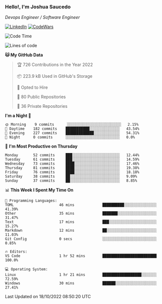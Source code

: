 ### Hello!, I'm Joshua Saucedo
*Devops Engineer / Software Engineer*  

[![LinkedIn](https://img.shields.io/badge/LinkedIn-0073b1?logo=linkedin&style=flat-square&logoColor=white)](https://www.linkedin.com/in/joshua-nathanael-saucedo-uriarte-bb0336169/)
[![CodeWars](https://www.codewars.com/users/joshuansu0897/badges/micro)](https://www.codewars.com/users/joshuansu0897)

<!--START_SECTION:waka-->
![Code Time](http://img.shields.io/badge/Code%20Time-252%20hrs%2057%20mins-blue)

![Lines of code](https://img.shields.io/badge/From%20Hello%20World%20I%27ve%20Written-2%20Million%20lines%20of%20code-blue)

**🐱 My GitHub Data** 

> 🏆 726 Contributions in the Year 2022
 > 
> 📦 223.9 kB Used in GitHub's Storage 
 > 
> 💼 Opted to Hire
 > 
> 📜 80 Public Repositories 
 > 
> 🔑 36 Private Repositories  
 > 
**I'm a Night 🦉** 

```text
🌞 Morning    9 commits      ░░░░░░░░░░░░░░░░░░░░░░░░░   2.15% 
🌆 Daytime    182 commits    ███████████░░░░░░░░░░░░░░   43.54% 
🌃 Evening    227 commits    █████████████░░░░░░░░░░░░   54.31% 
🌙 Night      0 commits      ░░░░░░░░░░░░░░░░░░░░░░░░░   0.0%

```
📅 **I'm Most Productive on Thursday** 

```text
Monday       52 commits     ███░░░░░░░░░░░░░░░░░░░░░░   12.44% 
Tuesday      61 commits     ███░░░░░░░░░░░░░░░░░░░░░░   14.59% 
Wednesday    73 commits     ████░░░░░░░░░░░░░░░░░░░░░   17.46% 
Thursday     81 commits     ████░░░░░░░░░░░░░░░░░░░░░   19.38% 
Friday       76 commits     ████░░░░░░░░░░░░░░░░░░░░░   18.18% 
Saturday     38 commits     ██░░░░░░░░░░░░░░░░░░░░░░░   9.09% 
Sunday       37 commits     ██░░░░░░░░░░░░░░░░░░░░░░░   8.85%

```


📊 **This Week I Spent My Time On** 

```text
💬 Programming Languages: 
TOML                     46 mins             ██████████░░░░░░░░░░░░░░░   41.39% 
Other                    35 mins             ███████░░░░░░░░░░░░░░░░░░   31.47% 
Text                     17 mins             ███░░░░░░░░░░░░░░░░░░░░░░   15.27% 
Markdown                 12 mins             ██░░░░░░░░░░░░░░░░░░░░░░░   11.03% 
Git Config               0 secs              ░░░░░░░░░░░░░░░░░░░░░░░░░   0.85%

🔥 Editors: 
VS Code                  1 hr 52 mins        █████████████████████████   100.0%

💻 Operating System: 
Linux                    1 hr 21 mins        ██████████████████░░░░░░░   72.59% 
Windows                  30 mins             ██████░░░░░░░░░░░░░░░░░░░   27.41%

```


 Last Updated on 18/10/2022 08:50:20 UTC
<!--END_SECTION:waka-->
